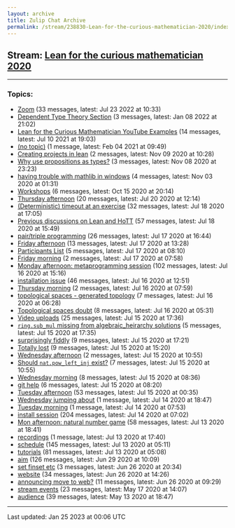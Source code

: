 ```yaml
---
layout: archive
title: Zulip Chat Archive
permalink: /stream/238830-Lean-for-the-curious-mathematician-2020/index.html
---
```


## Stream: [Lean for the curious mathematician 2020](https://leanprover-community.github.io/archive/stream/238830-Lean-for-the-curious-mathematician-2020/index.html)
---

### Topics:

* [Zoom](topic/Zoom.html) (33 messages, latest: Jul 23 2022 at 10:33)
* [Dependent Type Theory Section](topic/Dependent.20Type.20Theory.20Section.html) (3 messages, latest: Jan 08 2022 at 21:02)
* [Lean for the Curious Mathematician YouTube Examples](topic/Lean.20for.20the.20Curious.20Mathematician.20YouTube.20Examples.html) (14 messages, latest: Jul 10 2021 at 19:03)
* [(no topic)](topic/(no.20topic).html) (1 message, latest: Feb 04 2021 at 09:49)
* [Creating projects in lean](topic/Creating.20projects.20in.20lean.html) (2 messages, latest: Nov 09 2020 at 10:28)
* [Why use propositions as types?](topic/Why.20use.20propositions.20as.20types.3F.html) (3 messages, latest: Nov 08 2020 at 23:23)
* [having trouble with mathlib in windows](topic/having.20trouble.20with.20mathlib.20in.20windows.html) (4 messages, latest: Nov 03 2020 at 01:31)
* [Workshops](topic/Workshops.html) (6 messages, latest: Oct 15 2020 at 20:14)
* [Thursday afternoon](topic/Thursday.20afternoon.html) (20 messages, latest: Jul 20 2020 at 12:14)
* [(Deterministic) timeout at an exercise](topic/(Deterministic).20timeout.20at.20an.20exercise.html) (32 messages, latest: Jul 18 2020 at 17:05)
* [Previous discussions on Lean and HoTT](topic/Previous.20discussions.20on.20Lean.20and.20HoTT.html) (57 messages, latest: Jul 18 2020 at 15:49)
* [pair/triple programming](topic/pair.2Ftriple.20programming.html) (26 messages, latest: Jul 17 2020 at 16:44)
* [Friday afternoon](topic/Friday.20afternoon.html) (13 messages, latest: Jul 17 2020 at 13:28)
* [Participants List](topic/Participants.20List.html) (5 messages, latest: Jul 17 2020 at 08:10)
* [Friday morning](topic/Friday.20morning.html) (2 messages, latest: Jul 17 2020 at 07:58)
* [Monday afternoon: metaprogramming session](topic/Monday.20afternoon.3A.20metaprogramming.20session.html) (102 messages, latest: Jul 16 2020 at 15:16)
* [installation issue](topic/installation.20issue.html) (46 messages, latest: Jul 16 2020 at 12:51)
* [Thursday morning](topic/Thursday.20morning.html) (2 messages, latest: Jul 16 2020 at 07:59)
* [topological spaces - generated topology](topic/topological.20spaces.20-.20generated.20topology.html) (7 messages, latest: Jul 16 2020 at 06:28)
* [Topological spaces doubt](topic/Topological.20spaces.20doubt.html) (8 messages, latest: Jul 16 2020 at 05:31)
* [Video uploads](topic/Video.20uploads.html) (25 messages, latest: Jul 15 2020 at 17:36)
* [`ring.sub_mul` missing from algebraic_heirarchy solutions](topic/.60ring.2Esub_mul.60.20missing.20from.20algebraic_heirarchy.20solutions.html) (5 messages, latest: Jul 15 2020 at 17:35)
* [surprisingly fiddly](topic/surprisingly.20fiddly.html) (9 messages, latest: Jul 15 2020 at 17:21)
* [Totally lost](topic/Totally.20lost.html) (9 messages, latest: Jul 15 2020 at 15:20)
* [Wednesday afternoon](topic/Wednesday.20afternoon.html) (2 messages, latest: Jul 15 2020 at 10:55)
* [Should `nat.pow_left_inj` exist?](topic/Should.20.60nat.2Epow_left_inj.60.20exist.3F.html) (7 messages, latest: Jul 15 2020 at 10:55)
* [Wednesday morning](topic/Wednesday.20morning.html) (8 messages, latest: Jul 15 2020 at 08:36)
* [git help](topic/git.20help.html) (6 messages, latest: Jul 15 2020 at 08:20)
* [Tuesday afternoon](topic/Tuesday.20afternoon.html) (53 messages, latest: Jul 15 2020 at 00:35)
* [Wednesday jumping about](topic/Wednesday.20jumping.20about.html) (1 message, latest: Jul 14 2020 at 18:47)
* [Tuesday morning](topic/Tuesday.20morning.html) (1 message, latest: Jul 14 2020 at 07:53)
* [install session](topic/install.20session.html) (204 messages, latest: Jul 14 2020 at 07:02)
* [Mon afternoon: natural number game](topic/Mon.20afternoon.3A.20natural.20number.20game.html) (58 messages, latest: Jul 13 2020 at 18:41)
* [recordings](topic/recordings.html) (1 message, latest: Jul 13 2020 at 17:40)
* [schedule](topic/schedule.html) (145 messages, latest: Jul 13 2020 at 05:11)
* [tutorials](topic/tutorials.html) (81 messages, latest: Jul 13 2020 at 05:08)
* [aim](topic/aim.html) (126 messages, latest: Jun 29 2020 at 10:09)
* [set finset etc](topic/set.20finset.20etc.html) (3 messages, latest: Jun 26 2020 at 20:34)
* [website](topic/website.html) (34 messages, latest: Jun 26 2020 at 14:26)
* [announcing move to web?](topic/announcing.20move.20to.20web.3F.html) (11 messages, latest: Jun 26 2020 at 09:29)
* [stream events](topic/stream.20events.html) (23 messages, latest: May 17 2020 at 14:07)
* [audience](topic/audience.html) (39 messages, latest: May 13 2020 at 18:47)

<hr><p>Last updated: Jan 25 2023 at 00:06 UTC</p>